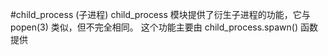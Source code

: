 #child_process (子进程)
child_process 模块提供了衍生子进程的功能，它与 popen(3) 类似，但不完全相同。 这个功能主要由 child_process.spawn() 函数提供

